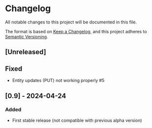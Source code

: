 # Changelog

All notable changes to this project will be documented in this file.

The format is based on [Keep a Changelog](https://keepachangelog.com/en/1.1.0/),
and this project adheres to [Semantic Versioning](https://semver.org/spec/v2.0.0.html).


## [Unreleased]

## Fixed
- Entity updates (PUT) not working properly #5

## [0.9] - 2024-04-24

### Added

- First stable release (not compatible with previous alpha version)
